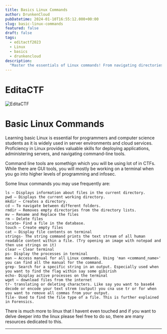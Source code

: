 ```yaml
---
title: Basics Linux Commands
author: DrunkenCloud
pubDatetime: 2024-01-10T16:55:12.000+00:00
slug: basic-linux-commands
featured: false
draft: false
tags:
  - editactf2023
  - Linux
  - basics
  - drunkencloud
description:
  "Master the essentials of Linux commands! From navigating directories to creating and deleting files, these commands are the backbone of CTF challenges. Discover the power of the command line and build essential skills for programming and infosec. Whether you're a beginner or an advanced user, these commands are a must-have in your toolkit."
---
```

# **EditaCTF**

![EditaCTF](https://hackmd.io/_uploads/ry2OKgqHp.png)

# Basic Linux Commands

Learning basic Linux is essential for programmers and computer science students as it is widely used in server environments and cloud services. Proficiency in Linux provides valuable skills for deploying applications, administering servers, and navigating command-line tools.

Command line tools are somethign which you will be using lot of in CTFs. While there are GUI tools, you will mostly be working on a terminal when you go into higher levels of programming and infosec.

Some linux commands you may use frequently are:

    ls – Displays information about files in the current directory.
    pwd – Displays the current working directory.
    mkdir – Creates a directory.
    cd – To navigate between different folders.
    rmdir – Removes empty directories from the directory lists.
    mv – Rename and Replace the files
    rm – Delete files 
    locate– Find a file in the database.
    touch – Create empty files
    cat – Display file contents on terminal
    strings- The string command prints the text stream of all human readable content within a file. (Try opening an image with notepad and then use strings on it)
    clear – Clear terminal 
    ps- Display the processes in terminal
    man – Access manual for all Linux commands. Using 'man <command_name>' you can find all the manual for the command.
    grep- Search for a specific string in an output. Especially used when you want to find the flag within say some gibirish
    echo- Display active processes on the terminal
    wget – download files from the internet
    tr- translating or deleting characters. Like say you want to base64 decode or encode your text strem (output) you cna use tr or for when you want to remove all commas from your output.
    file- Used to find the file type of a file. This is further explained in Forensics.

There is much more to linux that I havent even touched and if you want to delve deeper into the linux please feel free to do so, there are many resources dedicated to this.


---